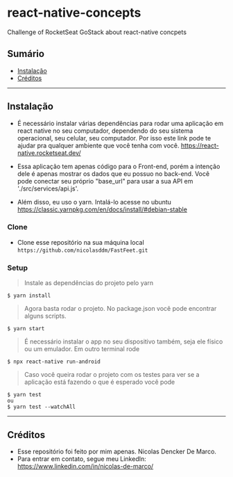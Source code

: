# react-native-concepts
Challenge of RocketSeat GoStack about react-native concpets

## Sumário 

- [Instalação](#instalação)
- [Créditos](#créditos)

---

## Instalação

- É necessário instalar várias dependências para rodar uma aplicação em react native no seu computador, dependendo do seu sistema operacional, seu celular, seu computador. Por isso este link pode te ajudar pra qualquer ambiente que você tenha com você.
https://react-native.rocketseat.dev/

- Essa aplicação tem apenas código para o Front-end, porém a intenção dele é apenas mostrar os dados que eu possuo no back-end. Você pode conectar seu próprio "base_url" para usar a sua API em './src/services/api.js'.

- Além disso, eu uso o yarn. Intalá-lo acesse no ubuntu https://classic.yarnpkg.com/en/docs/install/#debian-stable

### Clone

- Clone esse repositório na sua máquina local `https://github.com/nicolasddm/FastFeet.git`

### Setup

> Instale as dependências do projeto pelo yarn

```shell
$ yarn install
```

> Agora basta rodar o projeto. No package.json você pode encontrar alguns scripts.

```shell
$ yarn start
```

> É necessário instalar o app no seu dispositivo também, seja ele físico ou um emulador. Em outro terminal rode

```shell
$ npx react-native run-android
```

> Caso você queira rodar o projeto com os testes para ver se a aplicação está fazendo o que é esperado você pode

```shell
$ yarn test
ou
$ yarn test --watchAll
```
---

## Créditos
 - Esse repositório foi feito por mim apenas. Nicolas Dencker De Marco.
 - Para entrar em contato, segue meu LinkedIn: https://www.linkedin.com/in/nicolas-de-marco/

